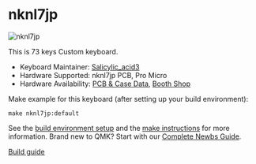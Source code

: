 # nknl7jp

![nknl7jp](https://cdn-ak.f.st-hatena.com/images/fotolife/S/Salicylic_acid3/20201113/20201113010013.png)

This is 73 keys Custom keyboard.

* Keyboard Maintainer: [Salicylic_acid3](https://github.com/Salicylic-acid3)
* Hardware Supported: nknl7jp PCB, Pro Micro
* Hardware Availability: [PCB & Case Data](https://github.com/Salicylic-acid3/PCB_Data), [Booth Shop](https://salicylic-acid3.booth.pm/items/2672651)

Make example for this keyboard (after setting up your build environment):

    make nknl7jp:default

See the [build environment setup](https://docs.qmk.fm/#/getting_started_build_tools) and the [make instructions](https://docs.qmk.fm/#/getting_started_make_guide) for more information. Brand new to QMK? Start with our [Complete Newbs Guide](https://docs.qmk.fm/#/newbs).

[Build guide](https://salicylic-acid3.hatenablog.com/entry/nknl7-build-guide)
